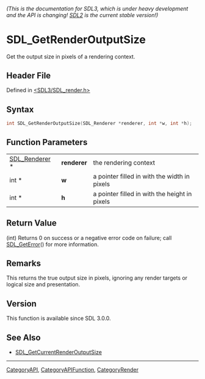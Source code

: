 ###### (This is the documentation for SDL3, which is under heavy development and the API is changing! [SDL2](https://wiki.libsdl.org/SDL2/) is the current stable version!)
# SDL_GetRenderOutputSize

Get the output size in pixels of a rendering context.

## Header File

Defined in [<SDL3/SDL_render.h>](https://github.com/libsdl-org/SDL/blob/main/include/SDL3/SDL_render.h)

## Syntax

```c
int SDL_GetRenderOutputSize(SDL_Renderer *renderer, int *w, int *h);
```

## Function Parameters

|                                |              |                                               |
| ------------------------------ | ------------ | --------------------------------------------- |
| [SDL_Renderer](SDL_Renderer) * | **renderer** | the rendering context                         |
| int *                          | **w**        | a pointer filled in with the width in pixels  |
| int *                          | **h**        | a pointer filled in with the height in pixels |

## Return Value

(int) Returns 0 on success or a negative error code on failure; call
[SDL_GetError](SDL_GetError)() for more information.

## Remarks

This returns the true output size in pixels, ignoring any render targets or
logical size and presentation.

## Version

This function is available since SDL 3.0.0.

## See Also

- [SDL_GetCurrentRenderOutputSize](SDL_GetCurrentRenderOutputSize)

----
[CategoryAPI](CategoryAPI), [CategoryAPIFunction](CategoryAPIFunction), [CategoryRender](CategoryRender)

